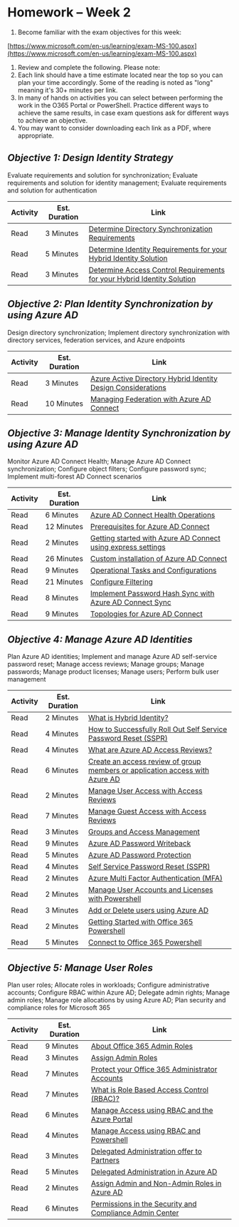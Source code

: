 # Homework – Week 2

1. Become familiar with the exam objectives for this week:

 [https://www.microsoft.com/en-us/learning/exam-MS-100.aspx](https://www.microsoft.com/en-us/learning/exam-MS-100.aspx)

1. Review and complete the following.  Please note:
  1. Each link should have a time estimate located near the top so you can plan your time accordingly.  Some of the reading is noted as &quot;long&quot; meaning it&#39;s 30+ minutes per link.
  2. In many of hands on activities you can select between performing the work in the O365 Portal or PowerShell.  Practice different ways to achieve the same results, in case exam questions ask for different ways to achieve an objective.
  3. You may want to consider downloading each link as a PDF, where appropriate.

## _Objective 1:_ _Design Identity Strategy_

Evaluate requirements and solution for synchronization; Evaluate requirements and solution for identity management; Evaluate requirements and solution for authentication

| **Activity** | **Est. Duration** | **Link** |
| --- | --- | --- |
| Read | 3 Minutes | [Determine Directory Synchronization Requirements](https://docs.microsoft.com/en-us/azure/active-directory/hybrid/plan-hybrid-identity-design-considerations-directory-sync-requirements) |
| Read | 5 Minutes | [Determine Identity Requirements for your Hybrid Identity Solution](https://docs.microsoft.com/en-us/azure/active-directory/hybrid/plan-hybrid-identity-design-considerations-business-needs) |
| Read | 3 Minutes | [Determine Access Control Requirements for your Hybrid Identity Solution](https://docs.microsoft.com/en-us/azure/active-directory/hybrid/plan-hybrid-identity-design-considerations-accesscontrol-requirements) |

## _Objective 2:_ _Plan Identity_ _Synchronization_ _by using Azure AD_

Design directory synchronization; Implement directory synchronization with directory services, federation services, and Azure endpoints

| **Activity** | **Est. Duration** | **Link** |
| --- | --- | --- |
| Read | 3 Minutes | [Azure Active Directory Hybrid Identity Design Considerations](https://docs.microsoft.com/en-us/azure/active-directory/hybrid/plan-hybrid-identity-design-considerations-overview) |
| Read | 10 Minutes | [Managing Federation with Azure AD Connect](https://docs.microsoft.com/en-us/azure/active-directory/hybrid/how-to-connect-fed-management) |

## _Objective 3:_ _Manage Identity_ _Synchronization_ _by using Azure AD_

Monitor Azure AD Connect Health; Manage Azure AD Connect synchronization; Configure object filters; Configure password sync; Implement multi-forest AD Connect scenarios

| **Activity** | **Est. Duration** | **Link** |
| --- | --- | --- |
| Read | 6 Minutes | [Azure AD Connect Health Operations](https://docs.microsoft.com/en-us/azure/active-directory/hybrid/how-to-connect-health-operations) |
| Read | 12 Minutes | [Prerequisites for Azure AD Connect](https://docs.microsoft.com/en-us/azure/active-directory/hybrid/how-to-connect-install-prerequisites) |
| Read | 2 Minutes | [Getting started with Azure AD Connect using express settings](https://docs.microsoft.com/en-us/azure/active-directory/hybrid/how-to-connect-install-express) |
| Read | 26 Minutes | [Custom installation of Azure AD Connect](https://docs.microsoft.com/en-us/azure/active-directory/hybrid/how-to-connect-install-custom) |
| Read | 9 Minutes | [Operational Tasks and Configurations](https://docs.microsoft.com/en-us/azure/active-directory/hybrid/how-to-connect-sync-operations) |
| Read | 21 Minutes | [Configure Filtering](https://docs.microsoft.com/en-us/azure/active-directory/hybrid/how-to-connect-sync-configure-filtering) |
| Read | 8 Minutes | [Implement Password Hash Sync with Azure AD Connect Sync](https://docs.microsoft.com/en-us/azure/active-directory/hybrid/how-to-connect-password-hash-synchronization) |
| Read | 9 Minutes | [Topologies for Azure AD Connect](https://docs.microsoft.com/en-us/azure/active-directory/hybrid/plan-connect-topologies) |

## _Objective 4:_ _Manage Azure AD Identities_

Plan Azure AD identities; Implement and manage Azure AD self-service password reset; Manage access reviews; Manage groups; Manage passwords; Manage product licenses; Manage users; Perform bulk user management

| **Activity** | **Est. Duration** | **Link** |
| --- | --- | --- |
| Read | 2 Minutes | [What is Hybrid Identity?](https://docs.microsoft.com/en-us/azure/active-directory/hybrid/whatis-hybrid-identity?toc=%2Fen-us%2Fazure%2Factive-directory%2Fhybrid%2FTOC.json&amp;bc=%2Fen-us%2Fazure%2Fbread%2Ftoc.json) |
| Read | 4 Minutes | [How to Successfully Roll Out Self Service Password Reset (SSPR)](https://docs.microsoft.com/en-us/azure/active-directory/authentication/howto-sspr-deployment) |
| Read | 4 Minutes | [What are Azure AD Access Reviews?](https://docs.microsoft.com/en-us/azure/active-directory/governance/access-reviews-overview) |
| Read | 6 Minutes | [Create an access review of group members or application access with Azure AD](https://docs.microsoft.com/en-us/azure/active-directory/governance/create-access-review) |
| Read | 2 Minutes | [Manage User Access with Access Reviews](https://docs.microsoft.com/en-us/azure/active-directory/governance/manage-user-access-with-access-reviews) |
| Read | 7 Minutes | [Manage Guest Access with Access Reviews](https://docs.microsoft.com/en-us/azure/active-directory/governance/manage-guest-access-with-access-reviews) |
| Read | 3 Minutes | [Groups and Access Management](https://docs.microsoft.com/en-us/azure/active-directory/fundamentals/active-directory-manage-groups) |
| Read | 9 Minutes | [Azure AD Password Writeback](https://docs.microsoft.com/en-us/azure/active-directory/authentication/concept-sspr-writeback) |
| Read | 5 Minutes | [Azure AD Password Protection](https://docs.microsoft.com/en-us/azure/active-directory/authentication/concept-password-ban-bad) |
| Read | 4 Minutes | [Self Service Password Reset (SSPR)](https://docs.microsoft.com/en-us/azure/active-directory/authentication/howto-sspr-deployment) |
| Read | 2 Minutes | [Azure Multi Factor Authentication (MFA)](https://docs.microsoft.com/en-us/azure/active-directory/authentication/concept-mfa-howitworks) |
| Read | 2 Minutes | [Manage User Accounts and Licenses with Powershell](https://docs.microsoft.com/en-us/office365/enterprise/powershell/manage-user-accounts-and-licenses-with-office-365-powershell) |
| Read | 3 Minutes | [Add or Delete users using Azure AD](https://docs.microsoft.com/en-us/azure/active-directory/fundamentals/add-users-azure-active-directory) |
| Read | 2 Minutes | [Getting Started with Office 365 Powershell](https://docs.microsoft.com/en-us/office365/enterprise/powershell/getting-started-with-office-365-powershell) |
| Read | 5 Minutes | [Connect to Office 365 Powershell](https://docs.microsoft.com/en-us/office365/enterprise/powershell/connect-to-office-365-powershell) |

## _Objective 5:_ _Manage User Roles_

Plan user roles; Allocate roles in workloads; Configure administrative accounts; Configure RBAC within Azure AD; Delegate admin rights; Manage admin roles; Manage role allocations by using Azure AD; Plan security and compliance roles for Microsoft 365

| **Activity** | **Est. Duration** | **Link** |
| --- | --- | --- |
| Read | 9 Minutes | [About Office 365 Admin Roles](https://docs.microsoft.com/en-us/office365/admin/add-users/about-admin-roles?view=o365-worldwide) |
| Read | 3 Minutes | [Assign Admin Roles](https://docs.microsoft.com/en-us/office365/admin/add-users/assign-admin-roles?view=o365-worldwide) |
| Read | 7 Minutes | [Protect your Office 365 Administrator Accounts](https://docs.microsoft.com/en-us/office365/enterprise/protect-your-global-administrator-accounts) |
| Read | 7 Minutes | [What is Role Based Access Control (RBAC)?](https://docs.microsoft.com/en-us/azure/role-based-access-control/overview) |
| Read | 6 Minutes | [Manage Access using RBAC and the Azure Portal](https://docs.microsoft.com/en-us/azure/role-based-access-control/role-assignments-portal) |
| Read | 4 Minutes | [Manage Access using RBAC and Powershell](https://docs.microsoft.com/en-us/azure/role-based-access-control/role-assignments-powershell) |
| Read | 3 Minutes | [Delegated Administration offer to Partners](https://support.office.com/en-us/article/Partners-Offer-delegated-administration-26530DC0-EBBA-415B-86B1-B55BC06B073E) |
| Read | 5 Minutes | [Delegated Administration in Azure AD](https://docs.microsoft.com/en-us/azure/active-directory/users-groups-roles/roles-concept-delegation) |
| Read | 2 Minutes | [Assign Admin and Non-Admin Roles in Azure AD](https://docs.microsoft.com/en-us/azure/active-directory/fundamentals/active-directory-users-assign-role-azure-portal?context=azure/active-directory/users-groups-roles/context/ugr-context) |
| Read | 6 Minutes | [Permissions in the Security and Compliance Admin Center](https://docs.microsoft.com/en-us/office365/securitycompliance/permissions-in-the-security-and-compliance-center) |
